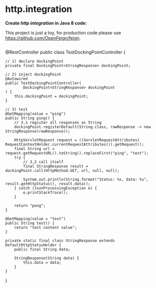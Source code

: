 # http.integration

**Create *http integration*  in Java 8 code:**

This project is just a toy, for production code please use https://github.com/OpenFeign/feign.

```java
```
@RestController
public class TestDockingPointController {

    // 1) declare dockingPoint
    private final DockingPoint<StringResponse> dockingPoint;

    // 2) inject dockingPoint
    @Autowired
    public TestDockingPointController(
            DockingPoint<StringResponse> dockingPoint
    ) {
        this.dockingPoint = dockingPoint;
    }

    // 3) test
    @GetMapping(value = "ping")
    public String ping() {
        // 3.1 register all responses as String
        dockingPoint.registerDefault(String.class, rawResponse -> new StringResponse(rawResponse));

        HttpServletRequest request = ((ServletRequestAttributes) RequestContextHolder.currentRequestAttributes()).getRequest();
        final String url = request.getRequestURL().toString().replaceFirst("ping", "test");
        try {
            // 3.2 call itself 
            final StringResponse result = dockingPoint.call(HttpMethod.GET, url, null, null);

            System.out.println(String.format("Status: %s, data: %s", result.getHttpStatus(), result.data));
        } catch (JsonProcessingException e) {
            e.printStackTrace();
        }

        return "pong";
    }

    @GetMapping(value = "test")
    public String test() {
        return "test content value";
    }

    private static final class StringResponse extends DefaultHttpStatusHolder {
        public final String data;

        StringResponse(String data) {
            this.data = data;
        }
    }
}


